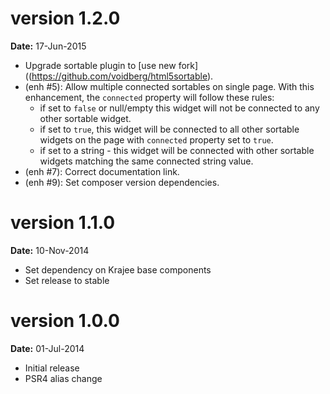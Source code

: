 version 1.2.0
=============
**Date:** 17-Jun-2015

- Upgrade sortable plugin to [use new fork]((https://github.com/voidberg/html5sortable).
- (enh #5): Allow multiple connected sortables on single page. With this enhancement, the `connected` 
   property will follow these rules:
    - if set to `false` or null/empty this widget will not be connected to any other sortable widget.
    - if set to `true`, this widget will be connected to all other sortable widgets on the page with `connected` property set to `true`.
    - if set to a string - this widget will be connected with other sortable widgets matching the same connected string value.
- (enh #7): Correct documentation link.
- (enh #9): Set composer version dependencies.

version 1.1.0
=============
**Date:** 10-Nov-2014

- Set dependency on Krajee base components
- Set release to stable

version 1.0.0
=============
**Date:** 01-Jul-2014

- Initial release
- PSR4 alias change